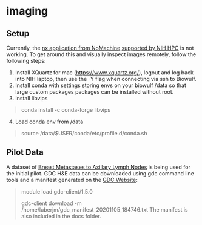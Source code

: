 # imaging
## Setup
Currently, the [nx application from NoMachine](https://www.nomachine.com/) [supported by NIH HPC](https://hpc.nih.gov/docs/connect.html) is not working. To get around this and visually inspect images remotely, follow the following steps:

1. Install XQuartz for mac (https://www.xquartz.org/), logout and log back into NIH laptop, then use the -Y flag when connecting via ssh to Biowulf. 
2. Install [conda](https://hpc.nih.gov/apps/python.html#envs) with settings storing envs on your biowulf /data so that large custom packages packages can be installed without root. 
3. Install libvips 
> conda install -c conda-forge libvips
4. Load conda env from /data
> source /data/$USER/conda/etc/profile.d/conda.sh

## Pilot Data
A dataset of [Breast Metastases to Axillary Lymph Nodes](https://wiki.cancerimagingarchive.net/display/Public/Breast+Metastases+to+Axillary+Lymph+Nodes) is being used for the initial pilot. 
GDC H&E data can be downloaded using gdc command line tools and a manifest generated on the [GDC Website](https://portal.gdc.cancer.gov/):
> module load gdc-client/1.5.0
>
> gdc-client download -m  /home/luberjm/gdc_manifest_20201105_184746.txt
The manifest is also included in the docs folder.
